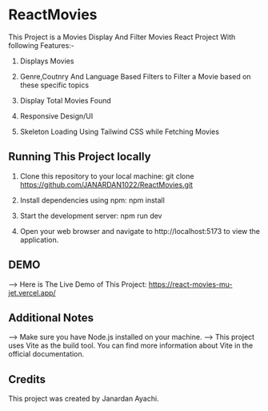 # ReactMovies
This Project is a Movies Display And Filter Movies React Project With following Features:-

1) Displays Movies

2) Genre,Coutnry And Language Based Filters to Filter a Movie based on these specific topics

3) Display Total Movies Found 

4) Responsive Design/UI

5) Skeleton Loading Using Tailwind CSS while Fetching Movies 

## Running This Project locally

1) Clone this repository to your local machine: 
  git clone https://github.com/JANARDAN1022/ReactMovies.git

2) Install dependencies using npm: 
   npm install

3) Start the development server:
   npm run dev
   
4) Open your web browser and navigate to http://localhost:5173 to view the application.

## DEMO
--> Here is The Live Demo of This Project: https://react-movies-mu-jet.vercel.app/

## Additional Notes
--> Make sure you have Node.js installed on your machine.
--> This project uses Vite as the build tool. You can find more information about Vite in the official documentation.

## Credits
This project was created by Janardan Ayachi.
